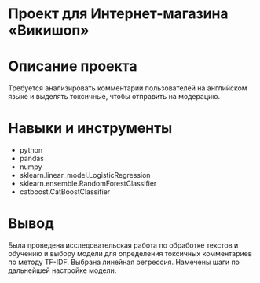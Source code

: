 # Проект для Интернет-магазина «Викишоп»

# Описание проекта
Требуется анализировать комментарии пользователей на английском языке и выделять токсичные, чтобы отправить на модерацию.

# Навыки и инструменты
* python
* pandas
* numpy
* sklearn.linear_model.LogisticRegression
* sklearn.ensemble.RandomForestClassifier
* catboost.CatBoostClassifier

# Вывод
Была проведена исследовательская работа по обработке текстов и обучению и выбору модели для определения токсичных комментариев по методу TF-IDF. Выбрана линейная регрессия. Намечены шаги по дальнейшей настройке модели.
